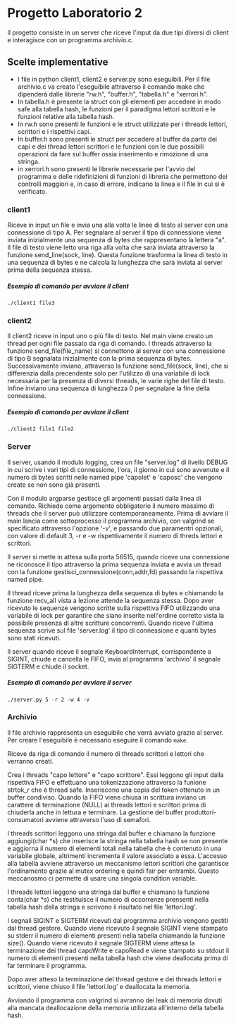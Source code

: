 # Progetto Laboratorio 2

Il progetto consiste in un server che riceve l'input da due tipi diversi di client e interagisce con un programma archivio.c.

## Scelte implementative

- I file in python client1, client2 e server.py sono eseguibili.
 Per il file archivio.c va creato l'eseguibile attraverso il comando make che dipenderà dalle librerie "rw.h", "buffer.h", "tabella.h" e "xerrori.h".
- In tabella.h è presente la struct con gli elementi per accedere in modo safe alla tabella hash, le funzioni per il paradigma lettori scrittori e le funzioni relative alla tabella hash.
- In rw.h sono presenti le funzioni e le struct utilizzate per i threads lettori, scrittori e i rispettivi capi.
- In buffer.h sono presenti le struct per accedere al buffer da parte dei capi e dei thread lettori scrittori e le funzioni con le due possibili operazioni da fare sul buffer ossia inserimento e rimozione di una stringa.
- in xerrori.h sono presenti le librerie necessarie per l'avvio del programma e delle ridefinizioni di funzioni di libreria che permettono dei controlli maggiori e, in caso di errore, indicano la linea e il file in cui si è verificato.


### client1

Riceve in input un file e invia una alla volta le linee di testo al server con una connessione di tipo A. 
Per segnalare al server il tipo di connessione viene inviata inizialmente una sequenza di bytes che rappresentano la lettera "a". 
Il file di testo viene letto una riga alla volta che sarà inviata attraverso la funzione send_line(sock, line). Questa funzione trasforma la linea di testo in una sequenza di bytes e ne calcola la lunghezza che sarà inviata al server prima della sequenza stessa.
##### Esempio di comando per avviare il client
```shell
./client1 file3    
```    

### client2

Il client2 riceve in input uno o più file di testo.
Nel main viene creato un thread per ogni file passato da riga di comando. 
I threads attraverso la funzione send_file(file_name) si connettono al server con una connessione di tipo B segnalata inizialmente con la prima sequenza di bytes. Successivamente inviano, attraverso la funzione send_file(sock, line), che si differenzia dalla precendente solo per l'utilizzo di una variabile di lock necessaria per la presenza di diversi threads, le varie righe del file di testo.
Infine inviano una sequenza di lunghezza 0 per segnalare la fine della connessione.
##### Esempio di comando per avviare il client
```shell
./client2 file1 file2  
```    

### Server

Il server, usando il modulo logging, crea un file "server.log" di livello DEBUG in cui scrive i vari tipi di connessione, l'ora, il giorno in cui sono avvenute e il numero di bytes scritti nelle named pipe 'capolet' e 'caposc' che vengono create se non sono già presenti.

Con il modulo argparse gestisce gli argomenti passati dalla linea di comando. Richiede come argomento obbligatorio il numero massimo di threads che il server può utilizzare contemporaneamente. 
Prima di avviare il main lancia come sottoprocesso il programma archivio, con valgrind se specificato  attraverso l'opzione '-v', e passando due paramentri opzionali, con valore di default 3, -r e -w rispettivamente il numero di threds lettori e scrittori. 

Il server si mette in attesa sulla porta 56515, quando riceve una connessione ne riconosce il tipo attraverso la prima sequenza inviata e avvia un thread con la funzione gestisci_connessione(conn,addr,fd) passando la rispettiva named pipe.

Il thread riceve prima la lunghezza della sequenza di bytes e chiamando la funzione recv_all vista a lezione attende la sequenza stessa. 
Dopo aver ricevuto le sequenze vengono scritte sulla rispettiva FIFO utilizzando una variabile di lock per garantire che siano inserite nell'ordine corretto vista la possibile presenza di altre scritture concorrenti. Quando riceve l'ultima sequenza scrive sul file 'server.log' il tipo di connessione e quanti bytes sono stati ricevuti.

Il server quando riceve il segnale KeyboardInterrupt, corrispondente a SIGINT, chiude e cancella le FIFO, invia al programma 'archivio' il segnale SIGTERM e chiude il socket.

##### Esempio di comando per avviare il server
```shell
./server.py 5 -r 2 -w 4 -v
```   


### Archivio

Il file archivio rappresenta un eseguibile che verrà avviato grazie al server. Per creare l'eseguibile è necessario eseguire il comando `make`. 

Riceve da riga di comando il numero di threads scrittori e lettori che verranno creati.

Crea i threads "capo lettore" e "capo scrittore". Essi leggono gli input dalla rispettiva FIFO e effettuano una tokenizzazione attraverso la funione strtok_r che è thread safe. 
Inseriscono una copia del token ottenuto in un buffer condiviso.
Quando la FIFO viene chiusa in scrittura inviano un carattere di terminazione (NULL) ai threads lettori e scrittori prima di chiuderla anche in lettura e terminare.
La gestione del buffer produttori-consumatori avviene attraverso l'uso di semafori.

I threads scrittori leggono una stringa dal buffer e chiamano la funzione aggiungi(char *s) che inserisce la stringa nella tabella hash se non presente e aggiorna il numero di elementi totali nella tabella che è contenuto in una variabile globale, altrimenti incrementa il valore associato a essa.
L'accesso alla tabella avviene attraverso un meccanismo lettori scrittori che garantisce l'ordinamento grazie al mutex ordering e quindi fair per entrambi. Questo meccanosmo ci permette di usare una singola condition variable.

I threads lettori leggono una stringa dal buffer e chiamano la funzione conta(char *s) che restituisce il numero di occorrenze prensenti nella tabella hash della stringa e scrivono il risultato nel file 'lettori.log'.

I segnali SIGINT e SIGTERM ricevuti dal programma archivio vengono gestiti dal thread gestore. 
Quando viene ricevuto il segnale SIGINT viene stampato su stderr il numero di elementi presenti nella tabella chiamando la funzione size().
Quando viene ricevuto il segnale SIGTERM viene attesa la terminazione dei thread capoWrite e capoRead e viene stampato su stdout il numero di elementi presenti nella tabella hash che viene deallocata prima di far terminare il programma. 

Dopo aver atteso la terminazione del thread gestore e dei threads lettori e scrittori, viene chiuso il file 'lettori.log' e deallocata la memoria.

Avviando il programma con valgrind si avranno dei leak di memoria dovuti alla mancata deallocazione della memoria utilizzata all'interno della tabella hash.
